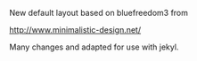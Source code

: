 New default layout based on bluefreedom3 from 

http://www.minimalistic-design.net/

Many changes and adapted for use with jekyl.


